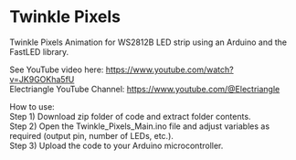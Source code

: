 # Twinkle Pixels  

Twinkle Pixels Animation for WS2812B LED strip using an Arduino and the FastLED library.  

See YouTube video here: https://www.youtube.com/watch?v=JK9GOKha5fU  
Electriangle YouTube Channel: https://www.youtube.com/@Electriangle

How to use:  
Step 1) Download zip folder of code and extract folder contents.  
Step 2) Open the Twinkle_Pixels_Main.ino file and adjust variables as required (output pin, number of LEDs, etc.).  
Step 3) Upload the code to your Arduino microcontroller.  
